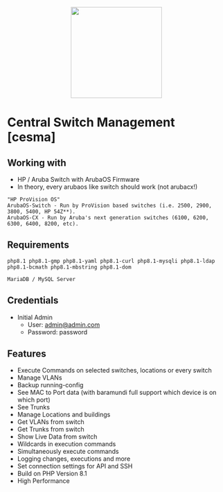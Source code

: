 <p align="center">
   <img height="210" src="https://github.com/bluecraank/cesma/blob/5d5aacbf36bd874a29d4ed4c0c93fa6308c93fd4/public/img/logo.png">
</p>

# Central Switch Management [cesma]

## Working with
- HP / Aruba Switch with ArubaOS Firmware
- In theory, every arubaos like switch should work (not arubacx!)

```
"HP ProVision OS"
ArubaOS-Switch - Run by ProVision based switches (i.e. 2500, 2900, 3800, 5400, HP 54Z**).
ArubaOS-CX - Run by Aruba's next generation switches (6100, 6200, 6300, 6400, 8200, etc).
```

## Requirements
```php8.1 php8.1-gmp php8.1-yaml php8.1-curl php8.1-mysqli php8.1-ldap php8.1-bcmath php8.1-mbstring php8.1-dom```

```MariaDB / MySQL Server```

## Credentials
- Initial Admin
   - User: admin@admin.com
   - Password: password

## Features
- Execute Commands on selected switches, locations or every switch 
- Manage VLANs
- Backup running-config
- See MAC to Port data (with baramundi full support which device is on which port)
- See Trunks
- Manage Locations and buildings
- Get VLANs from switch
- Get Trunks from switch
- Show Live Data from switch
- Wildcards in execution commands
- Simultaneously execute commands
- Logging changes, executions and more
- Set connection settings for API and SSH
- Build on PHP Version 8.1
- High Performance

